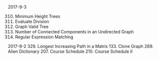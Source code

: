 2017-9-3

310. Minimum Height Trees
399. Evaluate Division
261. Graph Valid Tree
323. Number of Connected Components in an Undirected Graph
10. Regular Expression Matching

2017-9-2
329. Longest Increasing Path in a Matrix
133. Clone Graph
269. Alien Dictionary
207. Course Schedule
210. Course Schedule II